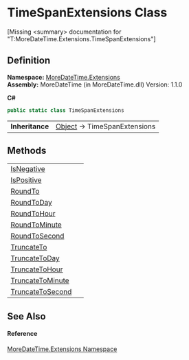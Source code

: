 # TimeSpanExtensions Class


\[Missing &lt;summary&gt; documentation for "T:MoreDateTime.Extensions.TimeSpanExtensions"\]



## Definition
**Namespace:** <a href="3139ad8c-443b-c9bf-71c7-2dc294c1d234">MoreDateTime.Extensions</a>  
**Assembly:** MoreDateTime (in MoreDateTime.dll) Version: 1.1.0

**C#**
``` C#
public static class TimeSpanExtensions
```

<table><tr><td><strong>Inheritance</strong></td><td><a href="https://learn.microsoft.com/dotnet/api/system.object" target="_blank" rel="noopener noreferrer">Object</a>  →  TimeSpanExtensions</td></tr>
</table>



## Methods
<table>
<tr>
<td><a href="5685d9f9-52ab-e68c-f5c0-2f217d292abf">IsNegative</a></td>
<td> </td></tr>
<tr>
<td><a href="af73ac03-62c6-d207-2e89-14fd1f61bade">IsPositive</a></td>
<td> </td></tr>
<tr>
<td><a href="42f28a8d-757b-44bd-b111-b9b595e0296f">RoundTo</a></td>
<td> </td></tr>
<tr>
<td><a href="17e603df-8093-8bc4-e8c1-bdb7cdea25e0">RoundToDay</a></td>
<td> </td></tr>
<tr>
<td><a href="bb90bcf6-a000-aea0-fb5e-24445bd68429">RoundToHour</a></td>
<td> </td></tr>
<tr>
<td><a href="f4bec42e-ae2b-6bd7-68f6-4343ec9c30d6">RoundToMinute</a></td>
<td> </td></tr>
<tr>
<td><a href="736e3312-4ee6-88c6-3083-9ee078e1ed12">RoundToSecond</a></td>
<td> </td></tr>
<tr>
<td><a href="66623ab2-ffac-9ee8-7011-03f36c55088e">TruncateTo</a></td>
<td> </td></tr>
<tr>
<td><a href="e4dbf254-b316-2b4a-7bb6-8cb44bdcb4d9">TruncateToDay</a></td>
<td> </td></tr>
<tr>
<td><a href="6a19cc44-cf1a-051f-8587-d4f9e91246e1">TruncateToHour</a></td>
<td> </td></tr>
<tr>
<td><a href="b9339c29-e39a-563c-ad87-d27d5a4de2aa">TruncateToMinute</a></td>
<td> </td></tr>
<tr>
<td><a href="531e59ed-1413-ef24-18a9-2ca3ac1c82c8">TruncateToSecond</a></td>
<td> </td></tr>
</table>

## See Also


#### Reference
<a href="3139ad8c-443b-c9bf-71c7-2dc294c1d234">MoreDateTime.Extensions Namespace</a>  
